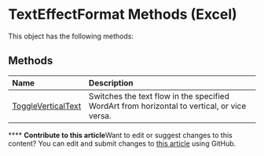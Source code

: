 
# TextEffectFormat Methods (Excel)
This object has the following methods:

## Methods



|**Name**|**Description**|
|:-----|:-----|
| [ToggleVerticalText](9b4312b8-1642-9a49-6395-b49b129f44f2.md)|Switches the text flow in the specified WordArt from horizontal to vertical, or vice versa.|

****   **Contribute to this article**Want to edit or suggest changes to this content? You can edit and submit changes to  [this article](https://github.com/jhershey00/VBA_Excel_Test/OpenXMLCon/articles/1b9a60ef-9d9c-47f1-9fae-2e84fcca7ed1.md) using GitHub.

